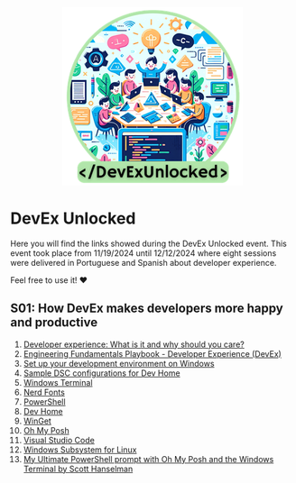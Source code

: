 <p align="center" width="100%">
<img src="./assets/logo.png" alt="DevEx Unlocked logo" />
</p>

# DevEx Unlocked

Here you will find the links showed during the DevEx Unlocked event.
This event took place from 11/19/2024 until 12/12/2024 where eight sessions were delivered in Portuguese and Spanish about developer experience.

Feel free to use it! ❤️

## S01: How DevEx makes developers more happy and productive

1. [Developer experience: What is it and why should you care?](https://github.blog/enterprise-software/collaboration/developer-experience-what-is-it-and-why-should-you-care/)
2. [Engineering Fundamentals Playbook - Developer Experience (DevEx)](https://microsoft.github.io/code-with-engineering-playbook/developer-experience/)
3. [Set up your development environment on Windows](https://learn.microsoft.com/en-us/windows/dev-environment/)
4. [Sample DSC configurations for Dev Home](https://github.com/microsoft/devhome/tree/main/docs/sampleConfigurations)
5. [Windows Terminal](https://github.com/microsoft/terminal)
6. [Nerd Fonts](https://www.nerdfonts.com/)
7. [PowerShell](https://github.com/PowerShell/PowerShell)
8. [Dev Home](https://github.com/microsoft/devhome)
9. [WinGet](https://github.com/microsoft/winget-cli)
10. [Oh My Posh](https://ohmyposh.dev/)
11. [Visual Studio Code](https://code.visualstudio.com/)
12. [Windows Subsystem for Linux](https://learn.microsoft.com/en-us/windows/wsl/)
13. [My Ultimate PowerShell prompt with Oh My Posh and the Windows Terminal by Scott Hanselman](https://www.hanselman.com/blog/my-ultimate-powershell-prompt-with-oh-my-posh-and-the-windows-terminal)
